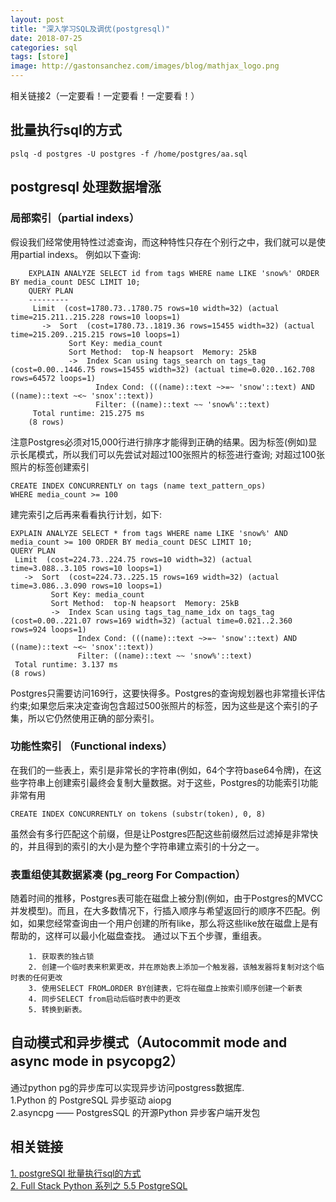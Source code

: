 ```yaml
---
layout: post
title: "深入学习SQL及调优(postgresql)"
date: 2018-07-25
categories: sql
tags: [store]
image: http://gastonsanchez.com/images/blog/mathjax_logo.png
---
```

相关链接2（一定要看！一定要看！一定要看！）
<!-- more -->
## 批量执行sql的方式
    pslq -d postgres -U postgres -f /home/postgres/aa.sql
    
## postgresql 处理数据增涨
### 局部索引（partial indexs）
假设我们经常使用特性过滤查询，而这种特性只存在个别行之中，我们就可以是使用partial indexs。
例如以下查询:
~~~
    EXPLAIN ANALYZE SELECT id from tags WHERE name LIKE 'snow%' ORDER BY media_count DESC LIMIT 10;      
    QUERY PLAN   
    ---------                                                                  
     Limit  (cost=1780.73..1780.75 rows=10 width=32) (actual time=215.211..215.228 rows=10 loops=1)
       ->  Sort  (cost=1780.73..1819.36 rows=15455 width=32) (actual time=215.209..215.215 rows=10 loops=1)
             Sort Key: media_count
             Sort Method:  top-N heapsort  Memory: 25kB
             ->  Index Scan using tags_search on tags_tag  (cost=0.00..1446.75 rows=15455 width=32) (actual time=0.020..162.708 rows=64572 loops=1)
                   Index Cond: (((name)::text ~>=~ 'snow'::text) AND ((name)::text ~<~ 'snox'::text))
                   Filter: ((name)::text ~~ 'snow%'::text)
     Total runtime: 215.275 ms
    (8 rows)
~~~
注意Postgres必须对15,000行进行排序才能得到正确的结果。因为标签(例如)显示长尾模式，所以我们可以先尝试对超过100张照片的标签进行查询;
对超过100张照片的标签创建索引
~~~
CREATE INDEX CONCURRENTLY on tags (name text_pattern_ops) 
WHERE media_count >= 100
~~~
建完索引之后再来看看执行计划，如下:
~~~
EXPLAIN ANALYZE SELECT * from tags WHERE name LIKE 'snow%' AND media_count >= 100 ORDER BY media_count DESC LIMIT 10;
QUERY PLAN
 Limit  (cost=224.73..224.75 rows=10 width=32) (actual time=3.088..3.105 rows=10 loops=1)
   ->  Sort  (cost=224.73..225.15 rows=169 width=32) (actual time=3.086..3.090 rows=10 loops=1)
         Sort Key: media_count
         Sort Method:  top-N heapsort  Memory: 25kB
         ->  Index Scan using tags_tag_name_idx on tags_tag  (cost=0.00..221.07 rows=169 width=32) (actual time=0.021..2.360 rows=924 loops=1)
               Index Cond: (((name)::text ~>=~ 'snow'::text) AND ((name)::text ~<~ 'snox'::text))
               Filter: ((name)::text ~~ 'snow%'::text)
 Total runtime: 3.137 ms
(8 rows)
~~~
Postgres只需要访问169行，这要快得多。Postgres的查询规划器也非常擅长评估约束;如果您后来决定查询包含超过500张照片的标签，因为这些是这个索引的子集，所以它仍然使用正确的部分索引。

### 功能性索引 （Functional indexs）
在我们的一些表上，索引是非常长的字符串(例如，64个字符base64令牌)，在这些字符串上创建索引最终会复制大量数据。对于这些，Postgres的功能索引功能非常有用
~~~
CREATE INDEX CONCURRENTLY on tokens (substr(token), 0, 8)
~~~
虽然会有多行匹配这个前缀，但是让Postgres匹配这些前缀然后过滤掉是非常快的，并且得到的索引的大小是为整个字符串建立索引的十分之一。

###  表重组使其数据紧凑 (pg_reorg For Compaction）
随着时间的推移，Postgres表可能在磁盘上被分割(例如，由于Postgres的MVCC并发模型)。而且，在大多数情况下，行插入顺序与希望返回行的顺序不匹配。例如，如果您经常查询由一个用户创建的所有like，那么将这些like放在磁盘上是有帮助的，这样可以最小化磁盘查找。
通过以下五个步骤，重组表。
~~~
    1. 获取表的独占锁
    2. 创建一个临时表来积累更改，并在原始表上添加一个触发器，该触发器将复制对这个临时表的任何更改
    3. 使用SELECT FROM…ORDER BY创建表，它将在磁盘上按索引顺序创建一个新表
    4. 同步SELECT from启动后临时表中的更改
    5. 转换到新表。
~~~ 
##  自动模式和异步模式（Autocommit mode and async mode in psycopg2）
通过python pg的异步库可以实现异步访问postgress数据库.  
    1.Python 的 PostgreSQL 异步驱动 aiopg  
    2.asyncpg —— PostgresSQL 的开源Python 异步客户端开发包


## 相关链接
[1. postgreSQl 批量执行sql的方式](https://blog.csdn.net/luojinbai/article/details/44407399)  
[2. Full Stack Python 系列之 5.5 PostgreSQL](https://www.atjiang.com/fullstackpython-5.5-postgresql/)
